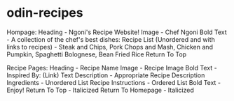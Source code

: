 # odin-recipes

Hompage:
Heading - Ngoni's Recipe Website!
Image - Chef Ngoni
Bold Text - A collection of the chef's best dishes:
Recipe List (Unordered and with links to recipes) - Steak and Chips, Pork Chops and Mash, Chicken and Pumpkin, Spaghetti Bolognese, Bean Fried Rice
Return To Top

Recipe Pages:
Heading - Recipe Name
Image - Recipe Image
Bold Text - Inspired By: (Link)
Text Description - Appropriate Recipe Description
Ingredients - Unordered List
Recipe Instructions - Ordered List 
Bold Text - Enjoy!
Return To Top - Italicized
Return To Homepage - Italicized



